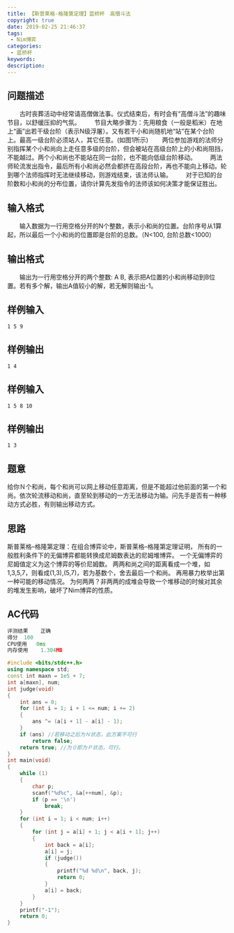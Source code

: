 ```yaml
---
title: 【斯普莱格-格隆第定理】蓝桥杯　高僧斗法
copyright: true
date: 2019-02-25 21:46:37
tags:
 - Nim博弈
categories:
 - 蓝桥杯
keywords:
description:
---
```


## 问题描述
　　古时丧葬活动中经常请高僧做法事。仪式结束后，有时会有“高僧斗法”的趣味节目，以舒缓压抑的气氛。
　　节目大略步骤为：先用粮食（一般是稻米）在地上“画”出若干级台阶（表示N级浮屠）。又有若干小和尚随机地“站”在某个台阶上。最高一级台阶必须站人，其它任意。(如图1所示)
　　两位参加游戏的法师分别指挥某个小和尚向上走任意多级的台阶，但会被站在高级台阶上的小和尚阻挡，不能越过。两个小和尚也不能站在同一台阶，也不能向低级台阶移动。
　　两法师轮流发出指令，最后所有小和尚必然会都挤在高段台阶，再也不能向上移动。轮到哪个法师指挥时无法继续移动，则游戏结束，该法师认输。
　　对于已知的台阶数和小和尚的分布位置，请你计算先发指令的法师该如何决策才能保证胜出。
<!-- more -->

## 输入格式
　　输入数据为一行用空格分开的N个整数，表示小和尚的位置。台阶序号从1算起，所以最后一个小和尚的位置即是台阶的总数。（N<100, 台阶总数<1000）

## 输出格式
　　输出为一行用空格分开的两个整数: A B, 表示把A位置的小和尚移动到B位置。若有多个解，输出A值较小的解，若无解则输出-1。

## 样例输入
	1 5 9
## 样例输出
	1 4
## 样例输入
	1 5 8 10
## 样例输出
	1 3

## 题意
给你Ｎ个和尚，每个和尚可以网上移动任意距离，但是不能超过他前面的第一个和尚。依次轮流移动和尚，直至轮到移动的一方无法移动为输。问先手是否有一种移动方式必胜，有则输出移动方式。

## 思路
斯普莱格–格隆第定理：在组合博弈论中，斯普莱格–格隆第定理证明， 所有的一般胜利条件下的无偏博弈都能转换成尼姆数表达的尼姆堆博弈。 一个无偏博弈的尼姆值定义为这个博弈的等价尼姆数。
两两和尚之间的距离看成一个堆，如1,3,5,7，则看成(1,3),(5,7)，若为基数个，舍去最后一个和尚。
再用暴力枚举出第一种可能的移动情况。
为何两两？非两两的成堆会导致一个堆移动的时候对其余的堆发生影响，破坏了Nim博弈的性质。

## AC代码
```c++
评测结果	正确
得分	100
CPU使用	0ms
内存使用	1.304MB

#include <bits/stdc++.h>
using namespace std;
const int maxn = 1e5 + 7;
int a[maxn], num;
int judge(void)
{
    int ans = 0;
    for (int i = 1; i + 1 <= num; i += 2)
    {
        ans ^= (a[i + 1] - a[i] - 1);
    }
    if (ans) //若移动之后为Ｎ状态，此方案不可行
        return false;
    return true; //为０即为Ｐ状态，可行。
}
int main(void)
{
    while (1)
    {
        char p;
        scanf("%d%c", &a[++num], &p);
        if (p == '\n')
            break;
    }
    for (int i = 1; i < num; i++)
    {
        for (int j = a[i] + 1; j < a[i + 1]; j++)
        {
            int back = a[i];
            a[i] = j;
            if (judge())
            {
                printf("%d %d\n", back, j);
                return 0;
            }
            a[i] = back;
        }
    }
    printf("-1");
    return 0;
}
```